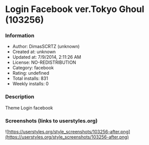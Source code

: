# Login Facebook ver.Tokyo Ghoul (103256)

### Information
- Author: DimasSCRTZ (unknown)
- Created at: unknown
- Updated at: 7/9/2014, 2:11:26 AM
- License: NO-REDISTRIBUTION
- Category: facebook
- Rating: undefined
- Total installs: 831
- Weekly installs: 0


### Description
Theme Login facebook


### Screenshots (links to userstyles.org)
![https://userstyles.org/style_screenshots/103256-after.png](https://userstyles.org/style_screenshots/103256-after.png)


